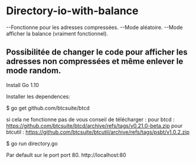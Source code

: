 # Directory-io-with-balance

--Fonctionne pour les adresses compressées. 
--Mode aléatoire.
--Mode afficher la balance (vraiment fonctionnel).

## Possibilitée de changer le code pour afficher les adresses non compressées et même enlever le mode random.

Install Go 1.10

Installer les dependences:

$ go get github.com/btcsuite/btcd

si cela ne fonctionne pas de vous conseil de télécharger :
pour btcd : https://github.com/btcsuite/btcd/archive/refs/tags/v0.21.0-beta.zip
pour btcutil : https://github.com/btcsuite/btcutil/archive/refs/tags/psbt/v1.0.2.zip

$ go run directory.go

Par default sur le port port 80. http://localhost:80
 
